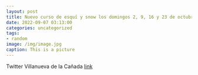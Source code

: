 ```yaml
---
layout: post
title: Nuevo curso de esquí y snow los domingos 2, 9, 16 y 23 de octubre.  El plazo de inscripción está abierto. Más información👉https...
date: 2022-09-07 03:13:00
categories: uncategorized
tags:
- random
image: /img/image.jpg
caption: This is a picture
---
```

Twitter Villanueva de la Cañada [link](https://twitter.com/AytoVDLCanada/status/1567086403447652352)

